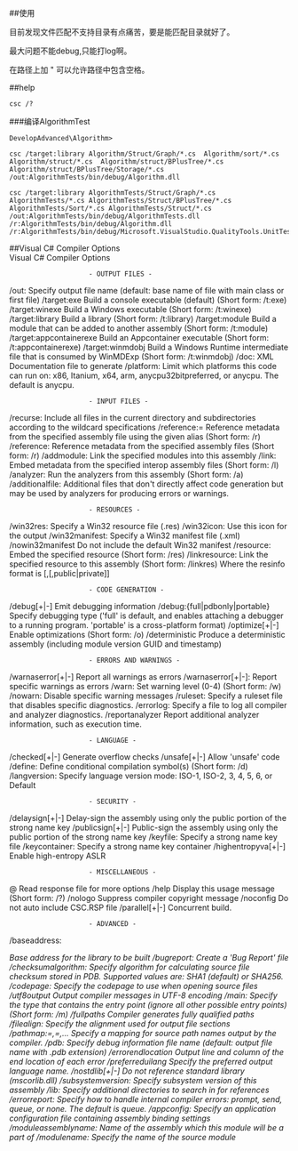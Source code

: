 ##使用

目前发现文件匹配不支持目录有点痛苦，要是能匹配目录就好了。

最大问题不能debug,只能打log啊。

在路径上加 " 可以允许路径中包含空格。

##help

`csc /?`

###编译AlgorithmTest

```
DevelopAdvanced\Algorithm>

csc /target:library Algorithm/Struct/Graph/*.cs  Algorithm/sort/*.cs Algorithm/struct/*.cs  Algorithm/struct/BPlusTree/*.cs Algorithm/struct/BPlusTree/Storage/*.cs  /out:AlgorithmTests/bin/debug/Algorithm.dll

csc /target:library AlgorithmTests/Struct/Graph/*.cs AlgorithmTests/*.cs AlgorithmTests/Struct/BPlusTree/*.cs AlgorithmTests/Sort/*.cs AlgorithmTests/Struct/*.cs  /out:AlgorithmTests/bin/debug/AlgorithmTests.dll /r:AlgorithmTests/bin/debug/Algorithm.dll  /r:AlgorithmTests/bin/debug/Microsoft.VisualStudio.QualityTools.UnitTestFramework.dll

```


##Visual C# Compiler Options                              
							  Visual C# Compiler Options

                        - OUTPUT FILES -
 /out:<file>                   Specify output file name (default: base name of
                               file with main class or first file)
 /target:exe                   Build a console executable (default) (Short
                               form: /t:exe)
 /target:winexe                Build a Windows executable (Short form:
                               /t:winexe)
 /target:library               Build a library (Short form: /t:library)
 /target:module                Build a module that can be added to another
                               assembly (Short form: /t:module)
 /target:appcontainerexe       Build an Appcontainer executable (Short form:
                               /t:appcontainerexe)
 /target:winmdobj              Build a Windows Runtime intermediate file that
                               is consumed by WinMDExp (Short form: /t:winmdobj)
 /doc:<file>                   XML Documentation file to generate
 /platform:<string>            Limit which platforms this code can run on: x86,
                               Itanium, x64, arm, anycpu32bitpreferred, or
                               anycpu. The default is anycpu.

                        - INPUT FILES -
 /recurse:<wildcard>           Include all files in the current directory and
                               subdirectories according to the wildcard
                               specifications
 /reference:<alias>=<file>     Reference metadata from the specified assembly
                               file using the given alias (Short form: /r)
 /reference:<file list>        Reference metadata from the specified assembly
                               files (Short form: /r)
 /addmodule:<file list>        Link the specified modules into this assembly
 /link:<file list>             Embed metadata from the specified interop
                               assembly files (Short form: /l)
 /analyzer:<file list>         Run the analyzers from this assembly
                               (Short form: /a)
 /additionalfile:<file list>   Additional files that don't directly affect code
                               generation but may be used by analyzers for producing
                               errors or warnings.

                        - RESOURCES -
 /win32res:<file>              Specify a Win32 resource file (.res)
 /win32icon:<file>             Use this icon for the output
 /win32manifest:<file>         Specify a Win32 manifest file (.xml)
 /nowin32manifest              Do not include the default Win32 manifest
 /resource:<resinfo>           Embed the specified resource (Short form: /res)
 /linkresource:<resinfo>       Link the specified resource to this assembly
                               (Short form: /linkres) Where the resinfo format
                               is <file>[,<string name>[,public|private]]

                        - CODE GENERATION -
 /debug[+|-]                   Emit debugging information
 /debug:{full|pdbonly|portable}
                               Specify debugging type ('full' is default, and
                               enables attaching a debugger to a running
                               program. 'portable' is a cross-platform format)
 /optimize[+|-]                Enable optimizations (Short form: /o)
 /deterministic                Produce a deterministic assembly
                               (including module version GUID and timestamp)

                        - ERRORS AND WARNINGS -
 /warnaserror[+|-]             Report all warnings as errors
 /warnaserror[+|-]:<warn list> Report specific warnings as errors
 /warn:<n>                     Set warning level (0-4) (Short form: /w)
 /nowarn:<warn list>           Disable specific warning messages
 /ruleset:<file>               Specify a ruleset file that disables specific
                               diagnostics.
 /errorlog:<file>              Specify a file to log all compiler and analyzer
                               diagnostics.
 /reportanalyzer               Report additional analyzer information, such as
                               execution time.

                        - LANGUAGE -
 /checked[+|-]                 Generate overflow checks
 /unsafe[+|-]                  Allow 'unsafe' code
 /define:<symbol list>         Define conditional compilation symbol(s) (Short
                               form: /d)
 /langversion:<string>         Specify language version mode: ISO-1, ISO-2, 3,
                               4, 5, 6, or Default

                        - SECURITY -
 /delaysign[+|-]               Delay-sign the assembly using only the public
                               portion of the strong name key
 /publicsign[+|-]              Public-sign the assembly using only the public
                               portion of the strong name key
 /keyfile:<file>               Specify a strong name key file
 /keycontainer:<string>        Specify a strong name key container
 /highentropyva[+|-]           Enable high-entropy ASLR

                        - MISCELLANEOUS -
 @<file>                       Read response file for more options
 /help                         Display this usage message (Short form: /?)
 /nologo                       Suppress compiler copyright message
 /noconfig                     Do not auto include CSC.RSP file
 /parallel[+|-]                Concurrent build.

                        - ADVANCED -
 /baseaddress:<address>        Base address for the library to be built
 /bugreport:<file>             Create a 'Bug Report' file
 /checksumalgorithm:<alg>      Specify algorithm for calculating source file
                               checksum stored in PDB. Supported values are:
                               SHA1 (default) or SHA256.
 /codepage:<n>                 Specify the codepage to use when opening source
                               files
 /utf8output                   Output compiler messages in UTF-8 encoding
 /main:<type>                  Specify the type that contains the entry point
                               (ignore all other possible entry points) (Short
                               form: /m)
 /fullpaths                    Compiler generates fully qualified paths
 /filealign:<n>                Specify the alignment used for output file
                               sections
 /pathmap:<K1>=<V1>,<K2>=<V2>,...
                               Specify a mapping for source path names output by
                               the compiler.
 /pdb:<file>                   Specify debug information file name (default:
                               output file name with .pdb extension)
 /errorendlocation             Output line and column of the end location of
                               each error
 /preferreduilang              Specify the preferred output language name.
 /nostdlib[+|-]                Do not reference standard library (mscorlib.dll)
 /subsystemversion:<string>    Specify subsystem version of this assembly
 /lib:<file list>              Specify additional directories to search in for
                               references
 /errorreport:<string>         Specify how to handle internal compiler errors:
                               prompt, send, queue, or none. The default is
                               queue.
 /appconfig:<file>             Specify an application configuration file
                               containing assembly binding settings
 /moduleassemblyname:<string>  Name of the assembly which this module will be
                               a part of
 /modulename:<string>          Specify the name of the source module